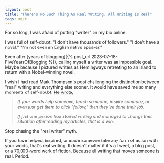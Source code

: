 ```yaml
---
layout: post
title: "There's No Such Thing As Real Writing. All Writing Is Real"
tags: misc
---
```


For so long, I was afraid of putting "writer" on my bio online.

I was full of self-doubt. "I don't have thousands of followers." "I don't have a novel." "I'm not even an English native speaker."

Even after [years of blogging]({% post_url 2023-07-18-FiveYearsOfBlogging %}), calling myself a writer was an impossible goal. Maybe because I pictured writers as Hemingways retreating to an island to return with a Nobel-winning novel.

I wish I had read Mark Thompson's post challenging the distinction between "real" writing and everything else sooner. It would have saved me so many moments of self-doubt. [He wrote](https://seriousmarketersonly.medium.com/the-snobbery-of-real-writing-and-why-you-should-ignore-it-720d78147cc4),

> _If your words help someone, teach someone, inspire someone, or even just get them to click "follow," then they've done their job._
>
> _If just one person has started writing and managed to change their situation after reading my articles, that is a win._

Stop chasing the "real writer" myth.

If you have helped, inspired, or made someone take any form of action with your words, that's real writing. It doesn't matter if it's a Tweet, a blog post, or a 70,000-word work of fiction. Because all writing that moves someone is real. Period.
